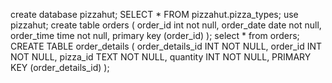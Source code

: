 create database pizzahut;
SELECT * FROM pizzahut.pizza_types;
use pizzahut;
create table orders (
order_id int not null,
order_date date not null,
order_time time not null,
primary key (order_id)
);
select * from orders;
CREATE TABLE order_details (
    order_details_id INT NOT NULL,
    order_id INT NOT NULL,
    pizza_id TEXT NOT NULL,
    quantity INT NOT NULL,
    PRIMARY KEY (order_details_id)
);
